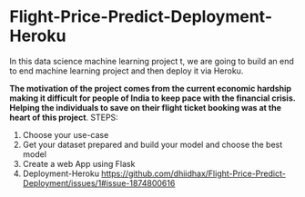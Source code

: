 # Flight-Price-Predict-Deployment-Heroku

In this data science machine learning project t, we are going to build an end to end machine learning project and then deploy it via Heroku.

**The motivation of the project comes from the current economic hardship making it
difficult for people of India to keep pace with the financial crisis. Helping the
individuals to save on their flight ticket booking was at the heart of this project**.
STEPS:

1. Choose your use-case
2. Get your dataset prepared and build your model and choose the best model
3. Create a web App using Flask
4. Deployment-Heroku
https://github.com/dhiidhax/Flight-Price-Predict-Deployment/issues/1#issue-1874800616
